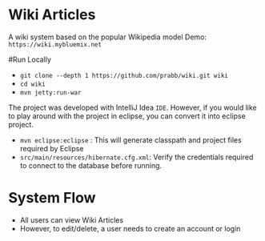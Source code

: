 # Wiki Articles

A wiki system based on the popular Wikipedia model
Demo: `https://wiki.mybluemix.net`

#Run Locally
* `git clone --depth 1 https://github.com/prabb/wiki.git wiki`
* `cd wiki`
* `mvn jetty:run-war`

The project was developed with IntelliJ Idea `IDE`. However, if you would like to play around with the project in eclipse, you can convert it into eclipse project.
* `mvn eclipse:eclipse` : This will generate classpath and project files required by Eclipse
* `src/main/resources/hibernate.cfg.xml`: Verify the credentials required to connect to the database before running.

# System Flow
* All users can view Wiki Articles
* However, to edit/delete, a user needs to create an account or login
